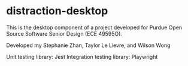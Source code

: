 # distraction-desktop
This is the desktop component of a project developed for Purdue Open Source Software Senior Design (ECE 49595O).

Developed my Stephanie Zhan, Taylor Le Lievre, and Wilson Wong

Unit testing library: Jest
Integration testing library: Playwright